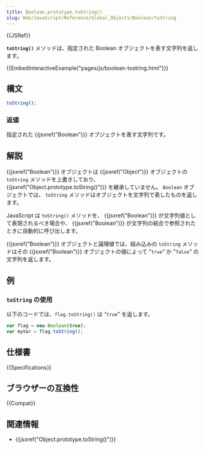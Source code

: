 ```yaml
---
title: Boolean.prototype.toString()
slug: Web/JavaScript/Reference/Global_Objects/Boolean/toString
---
```


{{JSRef}}

**`toString()`** メソッドは、指定された Boolean オブジェクトを表す文字列を返します。

{{EmbedInteractiveExample("pages/js/boolean-tostring.html")}}

## 構文

```js
toString();
```

### 返値

指定された {{jsxref("Boolean")}} オブジェクトを表す文字列です。

## 解説

{{jsxref("Boolean")}} オブジェクトは {{jsxref("Object")}} オブジェクトの `toString` メソッドを上書きしており、 {{jsxref("Object.prototype.toString()")}} を継承していません。 `Boolean` オブジェクトでは、 `toString` メソッドはオブジェクトを文字列で表したものを返します。

JavaScript は `toString()` メソッドを、 {{jsxref("Boolean")}} が文字列値として表現されるべき場合や、 {{jsxref("Boolean")}} が文字列の結合で参照されたときに自動的に呼び出します。

{{jsxref("Boolean")}} オブジェクトと論理値では、組み込みの `toString` メソッドはその {{jsxref("Boolean")}} オブジェクトの値によって "`true`" か "`false`" の文字列を返します。

## 例

### `toString` の使用

以下のコードでは、`flag.toString()` は "`true`" を返します。

```js
var flag = new Boolean(true);
var myVar = flag.toString();
```

## 仕様書

{{Specifications}}

## ブラウザーの互換性

{{Compat}}

## 関連情報

- {{jsxref("Object.prototype.toString()")}}
